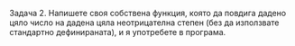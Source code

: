 Задача 2. Напишете своя собствена функция, която да повдига дадено цяло число на дадена цяла неотрицателна степен (без да използвате стандартно дефинираната), и я употребете в програма.
